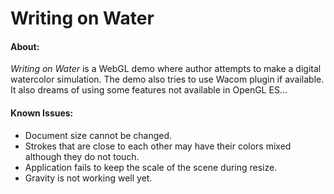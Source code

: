 Writing on Water
================

#### About: ####
*Writing on Water* is a WebGL demo where author attempts to make a digital watercolor simulation.
The demo also tries to use Wacom plugin if available. It also dreams of using some features
not available in OpenGL ES...

#### Known Issues: ####
- Document size cannot be changed.
- Strokes that are close to each other may have their colors mixed although they do not touch.
- Application fails to keep the scale of the scene during resize.
- Gravity is not working well yet.
